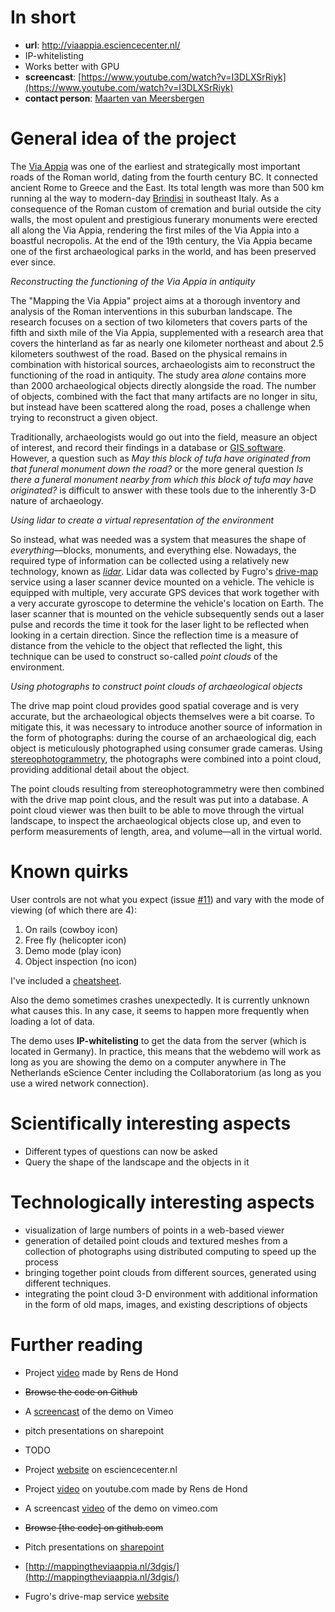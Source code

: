 
# In short

- **url**: http://viaappia.esciencecenter.nl/
 - IP-whitelisting
 - Works better with GPU
- **screencast**: [https://www.youtube.com/watch?v=I3DLXSrRiyk](https://www.youtube.com/watch?v=I3DLXSrRiyk)
- **contact person**: [Maarten van Meersbergen](https://www.esciencecenter.nl/profile/maarten-van-meersbergen-msc)


# General idea of the project

The [Via Appia](https://en.wikipedia.org/wiki/Appian_Way) was one of the earliest and strategically most important roads of the Roman world, dating from the fourth century BC. It connected ancient Rome to Greece and the East. Its total length was more than 500 km running al the way to modern-day [Brindisi](https://www.google.nl/maps/place/Brindisi+BR,+Italy/@40.6422249,17.9009354,7z/data=!4m2!3m1!1s0x13467a3bc980ec6d:0x110cef7cc03daf9) in southeast Italy. As a consequence of the Roman custom of cremation and burial outside the city walls, the most opulent and prestigious funerary monuments were erected all along the Via Appia, rendering the first miles of the Via Appia into a boastful necropolis. At the end of the 19th century, the Via Appia became one of the first archaeological parks in the world, and has been preserved ever since. 

_Reconstructing the functioning of the Via Appia in antiquity_

The "Mapping the Via Appia" project aims at a thorough inventory and analysis of the Roman interventions in this suburban landscape. The research focuses on a section of two kilometers that covers parts of the fifth and sixth mile of the Via Appia, supplemented with a research area that covers the hinterland as far as nearly one kilometer northeast and about 2.5 kilometers southwest of the road. Based on the physical remains in combination with historical sources, archaeologists aim to reconstruct the functioning of the road in antiquity. The study area _alone_ contains more than 2000 archaeological objects directly alongside the road. The number of objects, combined with the fact that many artifacts are no longer in situ, but instead have been scattered along the road, poses a challenge when trying to reconstruct a given object.

Traditionally, archaeologists would go out into the field, measure an object of interest, and record their findings in a database or [GIS  software](https://en.wikipedia.org/wiki/Geographic_information_system). However, a question such as _May this block of tufa have originated from that funeral monument down the road?_ or the more general question _Is there a funeral monument nearby from which this block of tufa may have originated?_ is difficult to answer with these tools due to the inherently 3-D nature of archaeology. 

_Using lidar to create a virtual representation of the environment_

So instead, what was needed was a system that measures the shape of _everything_&mdash;blocks, monuments, and everything else. Nowadays, the required type of information can be collected using a relatively new technology, known as [_lidar_](https://en.wikipedia.org/wiki/Lidar). Lidar data was collected by Fugro's [drive-map](http://www.drive-map.eu/) service using a laser scanner device mounted on a vehicle. The vehicle is equipped with multiple, very accurate GPS devices that work together with a very accurate gyroscope to determine the vehicle's location on Earth. The laser scanner that is mounted on the vehicle subsequently sends out a laser pulse and records the time it took for the laser light to be reflected when looking in a certain direction. Since the reflection time is a measure of distance from the vehicle to the object that reflected the light, this technique can be used to construct so-called _point clouds_ of the environment. 

_Using photographs to construct point clouds of archaeological objects_

The drive map point cloud provides good spatial coverage and is very accurate, but the archaeological objects themselves were a bit coarse. To mitigate this, it was necessary to introduce another source of information in the form of photographs: during the course of an archaeological dig, each object is meticulously photographed using consumer grade cameras. Using [stereophotogrammetry](https://en.wikipedia.org/wiki/Photogrammetry#Stereophotogrammetry), the photographs were combined into a point cloud, providing additional detail about the object. 

The point clouds resulting from stereophotogrammetry were then combined with the drive map point clous, and the result was put into a database. A point cloud viewer was then built to be able to move through the virtual landscape, to inspect the archaeological objects close up, and even to perform measurements of length, area, and volume&mdash;all in the virtual world. 

# Known quirks

User controls are not what you expect (issue [#11](/../../issues/11)) and vary with the mode of viewing (of which there are 4):

1. On rails (cowboy icon)
2. Free fly (helicopter icon)
3. Demo mode (play icon)
4. Object inspection (no icon)

I've included a [cheatsheet](/demos/viaappia/cheatsheet.md).

Also the demo sometimes crashes unexpectedly. It is currently unknown what causes this. In any case, it seems to happen more frequently when loading a lot of data.

The demo uses **IP-whitelisting** to get the data from the server (which is located in Germany). In practice, this means that the webdemo will work as long as you are showing the demo on a computer anywhere in The Netherlands eScience Center including the Collaboratorium (as long as you use a wired network connection).

# Scientifically interesting aspects

- Different types of questions can now be asked
- Query the shape of the landscape and the objects in it 

# Technologically interesting aspects

- visualization of large numbers of points in a web-based viewer
- generation of detailed point clouds and textured meshes from a collection of photographs using distributed computing to speed up the process
- bringing together point clouds from different sources, generated using different techniques.
- integrating the point cloud 3-D environment with additional information in the form of old maps, images, and existing  descriptions of objects
 

# Further reading

- Project [video](https://youtu.be/I3DLXSrRiyk) made by Rens de Hond

- ~~Browse the code on Github~~
- A [screencast](https://vimeo.com/154200277) of the demo on Vimeo
- pitch presentations on sharepoint
- TODO
 
- Project [website](https://www.esciencecenter.nl/via-appia) on esciencecenter.nl
- Project [video](https://youtu.be/I3DLXSrRiyk) on youtube.com made by Rens de Hond
- A screencast [video](https://vimeo.com/154200277) of the demo on vimeo.com
- ~~Browse [the code] on github.com~~
- Pitch presentations on [sharepoint](https://nlesc.sharepoint.com/Shared%20Documents/Forms/AllItems.aspx?RootFolder=%2FShared%20Documents%2FNLeSC%20Project%20Presentations%2FCurrent%2FVia%20Appia&FolderCTID=0x0120004EB0DBA245A10041AA401E78745EB1B1&View={2CC9F224-02CB-49B5-9DBB-C97AE29C8572})
- [http://mappingtheviaappia.nl/3dgis/](http://mappingtheviaappia.nl/3dgis/)
- Fugro's drive-map service [website](http://www.drive-map.eu/drive-map-data/default.asp)




